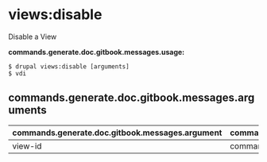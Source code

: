 # views:disable
Disable a View

**commands.generate.doc.gitbook.messages.usage:**
```
$ drupal views:disable [arguments]
$ vdi  
```

## commands.generate.doc.gitbook.messages.arguments
commands.generate.doc.gitbook.messages.argument | commands.generate.doc.gitbook.messages.details
---------|-------------
view-id | commands.views.debug.arguments.view-id
